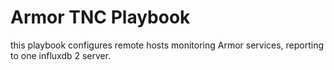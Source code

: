 # Armor TNC Playbook
this playbook configures remote hosts monitoring Armor services, reporting to one influxdb 2 server.

